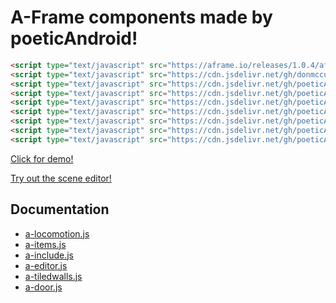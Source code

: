 # A-Frame components made by poeticAndroid!

```html
<script type="text/javascript" src="https://aframe.io/releases/1.0.4/aframe.min.js"></script>
<script type="text/javascript" src="https://cdn.jsdelivr.net/gh/donmccurdy/aframe-physics-system@v4.0.1/dist/aframe-physics-system.min.js"></script>
<script type="text/javascript" src="https://cdn.jsdelivr.net/gh/poeticAndroid/poetic-aframe@v0.17.1/components/utils.js"></script>
<script type="text/javascript" src="https://cdn.jsdelivr.net/gh/poeticAndroid/poetic-aframe@v0.17.1/components/a-locomotion.js"></script>
<script type="text/javascript" src="https://cdn.jsdelivr.net/gh/poeticAndroid/poetic-aframe@v0.17.1/components/a-items.js"></script>
<script type="text/javascript" src="https://cdn.jsdelivr.net/gh/poeticAndroid/poetic-aframe@v0.17.1/components/a-include.js"></script>
<script type="text/javascript" src="https://cdn.jsdelivr.net/gh/poeticAndroid/poetic-aframe@v0.17.1/components/a-editor.js"></script>
<script type="text/javascript" src="https://cdn.jsdelivr.net/gh/poeticAndroid/poetic-aframe@v0.17.1/components/a-tiledwalls.js"></script>
<script type="text/javascript" src="https://cdn.jsdelivr.net/gh/poeticAndroid/poetic-aframe@v0.17.1/components/a-door.js"></script>
```

[Click for demo!](https://poetic-aframe.glitch.me/)

[Try out the scene editor!](https://poetic-aframe.glitch.me/editor.html)

## Documentation

- [a-locomotion.js](https://github.com/poeticAndroid/poetic-aframe/blob/master/components/a-locomotion.md)
- [a-items.js](https://github.com/poeticAndroid/poetic-aframe/blob/master/components/a-items.md)
- [a-include.js](https://github.com/poeticAndroid/poetic-aframe/blob/master/components/a-include.md)
- [a-editor.js](https://github.com/poeticAndroid/poetic-aframe/blob/master/components/a-editor.md)
- [a-tiledwalls.js](https://github.com/poeticAndroid/poetic-aframe/blob/master/components/a-tiledwalls.md)
- [a-door.js](https://github.com/poeticAndroid/poetic-aframe/blob/master/components/a-door.md)
